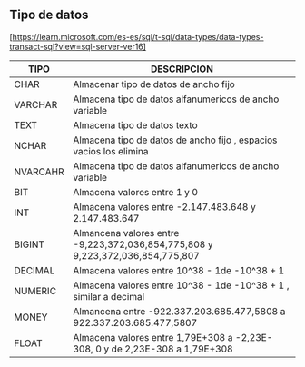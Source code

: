 ## Tipo de datos 

[https://learn.microsoft.com/es-es/sql/t-sql/data-types/data-types-transact-sql?view=sql-server-ver16]


|TIPO   | DESCRIPCION  |   
|------------ |--------|
|  CHAR       | Almacenar tipo de datos de ancho fijo |  
|  VARCHAR    | Almacena tipo de datos alfanumericos de ancho variable |   
|  TEXT       | Almacena tipo de datos texto   |  
|  NCHAR      | Almacena tipo de datos de ancho fijo , espacios vacios los elimina | 
|  NVARCAHR   | Almacena tipo de datos alfanumericos de ancho variable |    
|  BIT        | Almacena valores entre 1 y 0 |  
|  INT        | Almacena valores entre -2.147.483.648 y 2.147.483.647 |  
|  BIGINT     | Almancena valores entre -9,223,372,036,854,775,808 y 9,223,372,036,854,775,807  | 
|  DECIMAL    | Almacena valores entre 10^38 - 1de -10^38 + 1 | 
|  NUMERIC    | Almacena valores entre   10^38 - 1de -10^38 + 1 , similar a decimal | 
|MONEY  |  Almancena entre  -922.337.203.685.477,5808 a 922.337.203.685.477,5807 |
|FLOAT  | Almacena valores entre  1,79E+308 a -2,23E-308, 0 y de 2,23E-308 a 1,79E+308  |
